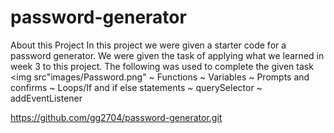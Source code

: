# password-generator
About this Project
In this project we were given a starter code for a password generator. We were given the task of applying what we learned in week 3 to this project. The following was used to complete the given task
<img src"images/Password.png"
~ Functions
~ Variables
~ Prompts and confirms
~ Loops/If and if else statements
~ querySelector
~ addEventListener

https://github.com/gg2704/password-generator.git


